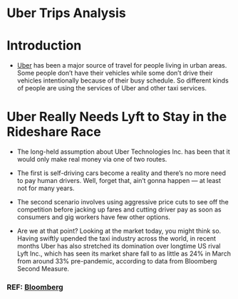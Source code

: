 # Uber Trips Analysis

# Introduction

- [Uber](https://www.uber.com/) has been a major source of travel for people living in urban areas. Some people don’t have their vehicles while some don’t drive their vehicles intentionally because of their busy schedule. So different kinds of people are using the services of Uber and other taxi services.

# Uber Really Needs Lyft to Stay in the Rideshare Race

- The long-held assumption about Uber Technologies Inc. has been that it would only make real money via one of two routes. 

- The first is self-driving cars become a reality and there’s no more need to pay human drivers. Well, forget that, ain’t gonna happen — at least not for many years.

- The second scenario involves using aggressive price cuts to see off the competition before jacking up fares and cutting driver pay as soon as consumers and gig workers have few other options. 

- Are we at that point? Looking at the market today, you might think so. Having swiftly upended the taxi industry across the world, in recent months Uber has also stretched its domination over longtime US rival Lyft Inc., which has seen its market share fall to as little as 24% in March from around 33% pre-pandemic, according to data from Bloomberg Second Measure. 

### REF: [Bloomberg](https://www.bloomberg.com/opinion/articles/2023-05-08/uber-needs-lyft-to-stay-in-the-rideshare-race)
